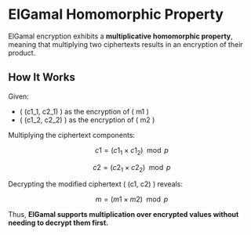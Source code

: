 # ElGamal Homomorphic Property

ElGamal encryption exhibits a **multiplicative homomorphic property**, meaning that multiplying two ciphertexts results in an encryption of their product.

## How It Works

Given:
- \( (c1_1, c2_1) \) as the encryption of \( m1 \)
- \( (c1_2, c2_2) \) as the encryption of \( m2 \)

Multiplying the ciphertext components:

$$
c1 = (c1_1 \times c1_2) \mod p
$$

$$
c2 = (c2_1 \times c2_2) \mod p
$$

Decrypting the modified ciphertext \( (c1, c2) \) reveals:

$$
m = (m1 \times m2) \mod p
$$

Thus, **ElGamal supports multiplication over encrypted values without needing to decrypt them first.**
